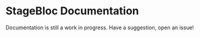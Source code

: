 # StageBloc Documentation

Documentation is still a work in progress. Have a suggestion, open an issue!